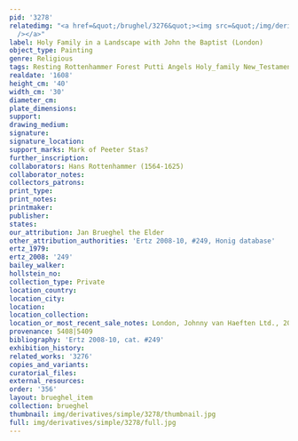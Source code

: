 ```yaml
---
pid: '3278'
relatedimg: "<a href=&quot;/brughel/3276&quot;><img src=&quot;/img/derivatives/simple/3276/thumbnail.jpg&quot;
  /></a>"
label: Holy Family in a Landscape with John the Baptist (London)
object_type: Painting
genre: Religious
tags: Resting Rottenhammer Forest Putti Angels Holy_family New_Testament Flowers
realdate: '1608'
height_cm: '40'
width_cm: '30'
diameter_cm: 
plate_dimensions: 
support: 
drawing_medium: 
signature: 
signature_location: 
support_marks: Mark of Peeter Stas?
further_inscription: 
collaborators: Hans Rottenhammer (1564-1625)
collaborator_notes: 
collectors_patrons: 
print_type: 
print_notes: 
printmaker: 
publisher: 
states: 
our_attribution: Jan Brueghel the Elder
other_attribution_authorities: 'Ertz 2008-10, #249, Honig database'
ertz_1979: 
ertz_2008: '249'
bailey_walker: 
hollstein_no: 
collection_type: Private
location_country: 
location_city: 
location: 
location_collection: 
location_or_most_recent_sale_notes: London, Johnny van Haeften Ltd., 2007
provenance: 5408|5409
bibliography: 'Ertz 2008-10, cat. #249'
exhibition_history: 
related_works: '3276'
copies_and_variants: 
curatorial_files: 
external_resources: 
order: '356'
layout: brueghel_item
collection: brueghel
thumbnail: img/derivatives/simple/3278/thumbnail.jpg
full: img/derivatives/simple/3278/full.jpg
---
```

